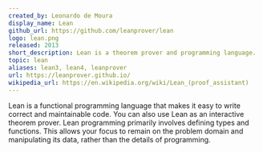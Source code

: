 ```yaml
---
created_by: Leonardo de Moura
display_name: Lean
github_url: https://github.com/leanprover/lean
logo: lean.png
released: 2013
short_description: Lean is a theorem prover and programming language.
topic: lean
aliases: lean3, lean4, leanprover
url: https://leanprover.github.io/
wikipedia_url: https://en.wikipedia.org/wiki/Lean_(proof_assistant)
---
```

Lean is a functional programming language that makes it easy to write correct
and maintainable code. You can also use Lean as an interactive theorem prover.
Lean programming primarily involves defining types and functions. This allows
your focus to remain on the problem domain and manipulating its data, rather
than the details of programming.
